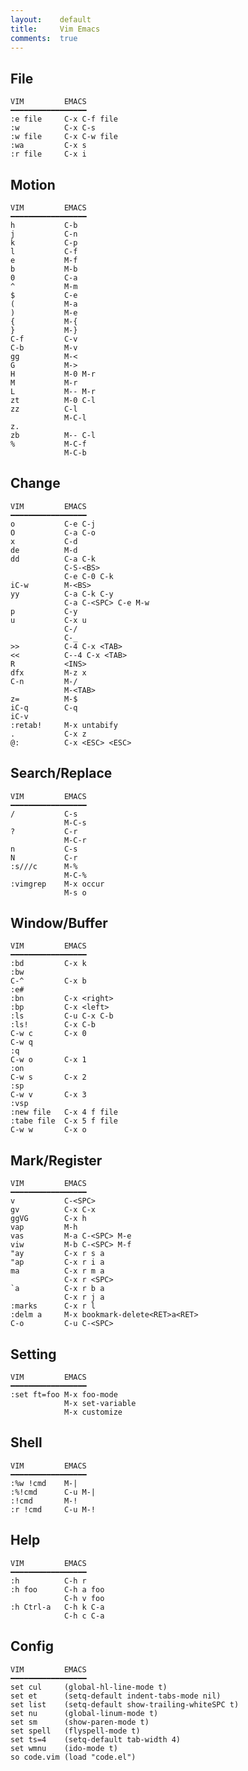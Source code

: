 ```yaml
---
layout:    default
title:     Vim Emacs
comments:  true
---
```


## File 

    VIM         EMACS
    ━━━━━━━━━━━━━━━━━
    :e file     C-x C-f file
    :w          C-x C-s
    :w file     C-x C-w file
    :wa         C-x s
    :r file     C-x i

## Motion 

    VIM         EMACS
    ━━━━━━━━━━━━━━━━━
    h           C-b
    j           C-n
    k           C-p
    l           C-f
    e           M-f
    b           M-b
    0           C-a
    ^           M-m
    $           C-e
    (           M-a
    )           M-e
    {           M-{
    }           M-}
    C-f         C-v
    C-b         M-v
    gg          M-<
    G           M->
    H           M-0 M-r
    M           M-r
    L           M-- M-r
    zt          M-0 C-l
    zz          C-l
                M-C-l
    z.
    zb          M-- C-l
    %           M-C-f
                M-C-b

## Change 

    VIM         EMACS
    ━━━━━━━━━━━━━━━━━
    o           C-e C-j
    O           C-a C-o
    x           C-d
    de          M-d
    dd          C-a C-k
                C-S-<BS>
                C-e C-0 C-k
    iC-w        M-<BS>
    yy          C-a C-k C-y
                C-a C-<SPC> C-e M-w
    p           C-y
    u           C-x u
                C-/
                C-_
    >>          C-4 C-x <TAB>
    <<          C--4 C-x <TAB>
    R           <INS>
    dfx         M-z x
    C-n         M-/
                M-<TAB>
    z=          M-$
    iC-q        C-q
    iC-v
    :retab!     M-x untabify
    .           C-x z
    @:          C-x <ESC> <ESC>

## Search/Replace 

    VIM         EMACS
    ━━━━━━━━━━━━━━━━━
    /           C-s
                M-C-s
    ?           C-r
                M-C-r
    n           C-s
    N           C-r
    :s///c      M-%
                M-C-%
    :vimgrep    M-x occur
                M-s o

## Window/Buffer 

    VIM         EMACS
    ━━━━━━━━━━━━━━━━━
    :bd         C-x k
    :bw
    C-^         C-x b
    :e#
    :bn         C-x <right>
    :bp         C-x <left>
    :ls         C-u C-x C-b
    :ls!        C-x C-b
    C-w c       C-x 0
    C-w q
    :q
    C-w o       C-x 1
    :on
    C-w s       C-x 2
    :sp
    C-w v       C-x 3
    :vsp
    :new file   C-x 4 f file
    :tabe file  C-x 5 f file
    C-w w       C-x o

## Mark/Register

    VIM         EMACS
    ━━━━━━━━━━━━━━━━━
    v           C-<SPC>
    gv          C-x C-x
    ggVG        C-x h
    vap         M-h
    vas         M-a C-<SPC> M-e
    viw         M-b C-<SPC> M-f
    "ay         C-x r s a
    "ap         C-x r i a
    ma          C-x r m a
                C-x r <SPC>
    `a          C-x r b a
                C-x r j a
    :marks      C-x r l
    :delm a     M-x bookmark-delete<RET>a<RET>
    C-o         C-u C-<SPC>

## Setting 

    VIM         EMACS
    ━━━━━━━━━━━━━━━━━
    :set ft=foo M-x foo-mode
                M-x set-variable
                M-x customize

## Shell 

    VIM         EMACS
    ━━━━━━━━━━━━━━━━━
    :%w !cmd    M-|
    :%!cmd      C-u M-|
    :!cmd       M-!
    :r !cmd     C-u M-!

## Help 

    VIM         EMACS
    ━━━━━━━━━━━━━━━━━
    :h          C-h r
    :h foo      C-h a foo
                C-h v foo
    :h Ctrl-a   C-h k C-a
                C-h c C-a

## Config

    VIM         EMACS
    ━━━━━━━━━━━━━━━━━
    set cul     (global-hl-line-mode t)
    set et      (setq-default indent-tabs-mode nil)
    set list    (setq-default show-trailing-whiteSPC t)
    set nu      (global-linum-mode t)
    set sm      (show-paren-mode t)
    set spell   (flyspell-mode t)
    set ts=4    (setq-default tab-width 4)
    set wmnu    (ido-mode t)
    so code.vim (load "code.el")

